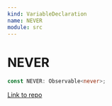 ```yaml
---
kind: VariableDeclaration
name: NEVER
module: src
---
```


# NEVER

```ts
const NEVER: Observable<never>;
```

[Link to repo](https://github.com/ReactiveX/rxjs/blob/master/src/internal/observable/never.ts#L34-L34)
